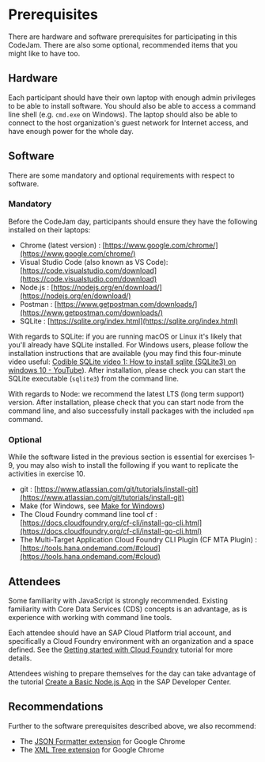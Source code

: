 # Prerequisites

There are hardware and software prerequisites for participating in this CodeJam. There are also some optional, recommended items that you might like to have too.

## Hardware

Each participant should have their own laptop with enough admin privileges to be able to install software. You should also be able to access a command line shell (e.g. `cmd.exe` on Windows). The laptop should also be able to connect to the host organization's guest network for Internet access, and have enough power for the whole day.

## Software

There are some mandatory and optional requirements with respect to software.

### Mandatory

Before the CodeJam day, participants should ensure they have the following installed on their laptops:

- Chrome (latest version) : [https://www.google.com/chrome/](https://www.google.com/chrome/)
- Visual Studio Code (also known as VS Code): [https://code.visualstudio.com/download](https://code.visualstudio.com/download)
- Node.js : [https://nodejs.org/en/download/](https://nodejs.org/en/download/)
- Postman : [https://www.getpostman.com/downloads/](https://www.getpostman.com/downloads/)
- SQLite : [https://sqlite.org/index.html](https://sqlite.org/index.html)

With regards to SQLite: if you are running macOS or Linux it's likely that you'll already have SQLite installed. For Windows users, please follow the installation instructions that are available (you may find this four-minute video useful: [Codible SQLite video 1: How to install sqlite (SQLite3) on windows 10 - YouTube](https://www.youtube.com/watch?v=zOJWL3oXDO8)). After installation, please check you can start the SQLite executable (`sqlite3`) from the command line.

With regards to Node: we recommend the latest LTS (long term support) version. After installation, please check that you can start node from the command line, and also successfully install packages with the included `npm` command.

### Optional

While the software listed in the previous section is essential for exercises 1-9, you may also wish to install the following if you want to replicate the activities in exercise 10.

- git : [https://www.atlassian.com/git/tutorials/install-git](https://www.atlassian.com/git/tutorials/install-git)
- Make (for Windows, see [Make for Windows](http://gnuwin32.sourceforge.net/packages/make.htm))
- The Cloud Foundry command line tool cf : [https://docs.cloudfoundry.org/cf-cli/install-go-cli.html](https://docs.cloudfoundry.org/cf-cli/install-go-cli.html)
- The Multi-Target Application Cloud Foundry CLI Plugin (CF MTA Plugin) : [https://tools.hana.ondemand.com/#cloud](https://tools.hana.ondemand.com/#cloud)


## Attendees

Some familiarity with JavaScript is strongly recommended. Existing familiarity with Core Data Services (CDS) concepts is an advantage, as is experience with working with command line tools.

Each attendee should have an SAP Cloud Platform trial account, and specifically a Cloud Foundry environment with an organization and a space defined. See the [Getting started with Cloud Foundry](https://developers.sap.com/uk/tutorials/hcp-cf-getting-started.html) tutorial for more details.

Attendees wishing to prepare themselves for the day can take advantage of the tutorial [Create a Basic Node.js App](https://developers.sap.com/tutorials/cp-node-create-basic-app.html) in the SAP Developer Center.

## Recommendations

Further to the software prerequisites described above, we also recommend:

- The [JSON Formatter extension](https://chrome.google.com/webstore/detail/json-formatter/bcjindcccaagfpapjjmafapmmgkkhgoa?hl=en) for Google Chrome
- The [XML Tree extension](https://chrome.google.com/webstore/detail/xml-tree/gbammbheopgpmaagmckhpjbfgdfkpadb) for Google Chrome
